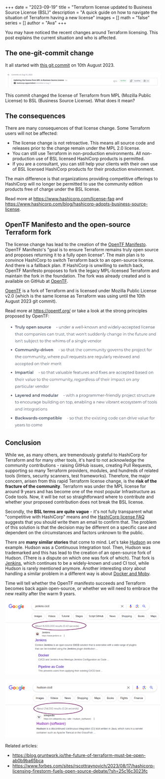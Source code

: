 +++
date = "2023-09-19"
title = "Terraform license updated to Business Source License (BSL)"
description = "A quick guide on how to navigate the situation of Terraform having a new license"
images = []
math = "false"
series = []
author = "Ava"
+++

You may have noticed the recent changes around Terraform licensing. This post explains the current situation and who is affected.

## The one-git-commit change

It all started with [this git commit](https://github.com/hashicorp/terraform/commit/b145fbcaadf0fa7d0e7040eac641d9aef2a26433) on 10th August 2023.

![](../../static/images/2023-1-commit.png)


This commit changed the license of Terraform from MPL (Mozilla Public License) to BSL (Business Source License). What does it mean?

## The consequences

There are many consequences of that license change. Some Terraform users will not be affected:
* The license change is not retroactive. This means all source code and releases prior to the change remain under the MPL 2.0 license.
* You can still use Terraform in non-production environments. All non-production use of BSL licensed HashiCorp products is permitted.
* If you are a consultant, you can still help your clients with their own use of BSL licensed HashiCorp products for their production environment.

The main difference is that organizations providing competitive offerings to HashiCorp will no longer be permitted to use the community edition products free of charge under the BSL license.

Read more at https://www.hashicorp.com/license-faq and https://www.hashicorp.com/blog/hashicorp-adopts-business-source-license.


## OpenTF Manifesto and the open-source Terraform fork

The license change has lead to the creation of the [OpenTF Manifesto](https://opentf.org/). OpenTF Manifesto's "goal is to ensure Terraform remains truly open source and proposes returning it to a fully open license". The main plan is to convince HashiCorp to switch Terraform back to an open-source license. And there is a fallback plan. If HashiCorp is unwilling to switch back, OpenTF Manifesto proposes to fork the legacy MPL-licensed Terraform and maintain the fork in the foundation. The fork was already created and is available on GitHub at [OpenTF](https://github.com/opentffoundation/opentf).

[OpenTF](https://github.com/opentffoundation/opentf) is a fork of Terraform and is licensed under Mozilla Public License v2.0 (which is the same license as Terraform was using until the 10th August 2023 git commit).

Read more at https://opentf.org/ or take a look at the strong principles proposed by OpenTF:

![](../../static/images/2023-1-opentf-principles.png)


## Conclusion

While we, as many others, are tremendously grateful to HashiCorp for Terraform and for many other tools, it's hard to not acknowledge the community contributions - raising GitHub issues, creating Pull Requests, supporting so many Terraform providers, modules, and hundreds of related tools (linters, security scanners, test frameworks). Therefore, the major concern, arisen from this rapid Terraform license change, is the **risk of the fracture of the community**. Terraform was under the MPL license for around 9 years and has become one of the most popular Infrastructure as Code tools. Now, it will be not so straightforward where to contribute and whether your proposed contribution does not break the BSL license.

Secondly, the **BSL terms are quite vague** - it's not fully transparent what "competitive with HashiCorp" means and the [HashiCorp license FAQ](https://www.hashicorp.com/license-fa) suggests that you should write them an email to confirm that. The problem of this solution is that the decision may be different on a specific case and dependent on the circumstances and factors unknown to the public.

There are **many similar stories** that come to mind. Let's take [Hudson](https://en.wikipedia.org/wiki/Hudson_(software)) as one example. Hudson was a Continuous Integration tool. Then, Hudson was trademarked and this has lead to the creation of an open-source fork of Hudson. (There is a dispute on which one was fork of which). That fork is [Jenkins](https://en.wikipedia.org/wiki/Jenkins_(software)), which continues to be a widely-known and used CI tool, while Hudson is rarely mentioned anymore. Another interesting story about handling a similar problem in a different way is about [Docker and Moby](https://thenewstack.io/what-is-the-moby-project/).

Time will tell whether the OpenTF manifesto succeeds and Terraform becomes back again open-source, or whether we will need to embrace the new reality after the warm 9 years.

![](../../static/images/2023-1-jenkins.png)

![](../../static/images/2023-1-hudson.png)



Related articles:
* https://blog.gruntwork.io/the-future-of-terraform-must-be-open-ab0b9ba65bca
* https://www.forbes.com/sites/rscottraynovich/2023/08/17/hashicorp-licensing-firestorm-fuels-open-source-debate/?sh=25c16c3023fc
